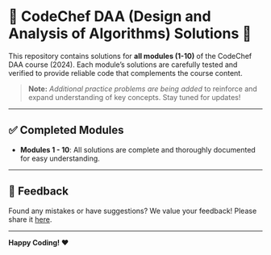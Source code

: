 
# 🎉 CodeChef DAA (Design and Analysis of Algorithms) Solutions 🎉

This repository contains solutions for **all modules (1-10)** of the CodeChef DAA course (2024). Each module’s solutions are carefully tested and verified to provide reliable code that complements the course content. 

> **Note:** *Additional practice problems are being added* to reinforce and expand understanding of key concepts. Stay tuned for updates!

---

## ✅ Completed Modules

- **Modules 1 - 10**: All solutions are complete and thoroughly documented for easy understanding.

---

## 📝 Feedback

Found any mistakes or have suggestions? We value your feedback! Please share it [here](https://forms.gle/jBJPyJsSU1tDLK8G6).

---

**Happy Coding! ❤️** 
